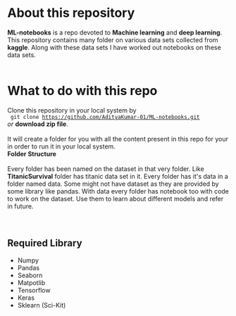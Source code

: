 # About this repository

**ML-notebooks** is a repo devoted to **Machine learning** and **deep learning**. This repository contains many folder on various data sets collected from **kaggle**. Along with these data sets I have worked out notebooks on these data sets. 
<br><br>

#  What to do with this repo

Clone this repository in your local system by  
<code> git clone https://github.com/AdityaKumar-01/ML-notebooks.git</code> <br> _or_ **download zip file**.  <br> <br>
It will create a folder for you with all the content present in this repo for your in order to run it in your local system.<br>
**Folder Structure**<br><br>
Every folder has been named on the dataset in that very folder. Like **TitanicSurvival** folder has titanic data set in it. Every folder has it's data in  a folder named data. Some might not have dataset as they are provided by some library like pandas. With data every folder has notebook too with code to work on the dataset. Use them to learn about different models and refer in future.   
<br><br>
## Required Library

<ul>
	<li>Numpy</li>
	<li>Pandas</li>
	<li>Seaborn</li>
	<li>Matpotlib</li>
	<li>Tensorflow</li>
	<li>Keras</li>
	<li>Sklearn (Sci-Kit)</li>
</ul>
<br><br>